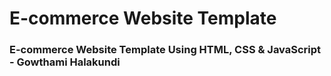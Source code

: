 # E-commerce Website Template

### E-commerce Website Template Using HTML, CSS & JavaScript - Gowthami Halakundi
